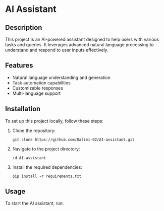 # AI Assistant

## Description
This project is an AI-powered assistant designed to help users with various tasks and queries. It leverages advanced natural language processing to understand and respond to user inputs effectively.

## Features
- Natural language understanding and generation
- Task automation capabilities
- Customizable responses
- Multi-language support

## Installation
To set up this project locally, follow these steps:

1. Clone the repository:
   ```
   git clone https://github.com/Dalimi-02/AI-assistant.git
   ```
2. Navigate to the project directory:
   ```
   cd AI-assistant
   ```
3. Install the required dependencies:
   ```
   pip install -r requirements.txt
   ```

## Usage
To start the AI assistant, run:

